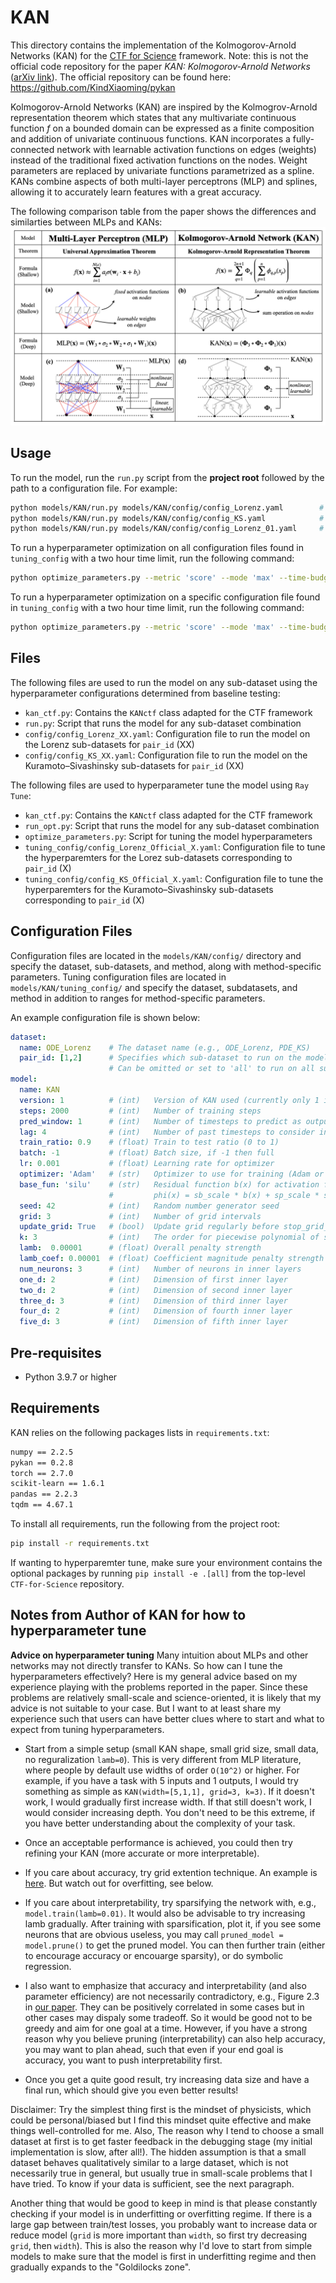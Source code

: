 # KAN

This directory contains the implementation of the Kolmogorov-Arnold Networks (KAN) for the [CTF for Science](https://github.com/CTF-for-Science) framework. 
Note: this is not the official code repository for the paper *KAN: Kolmogorov-Arnold Networks* ([arXiv link](https://arxiv.org/abs/2404.19756)). The official repository can be found here: https://github.com/KindXiaoming/pykan

Kolmogorov-Arnold Networks (KAN) are inspired by the Kolmogrov-Arnold representation theorem which states that any multivariate continuous function *f* on a bounded domain can be expressed as a finite composition and addition of univariate continuous functions. KAN incorporates a fully-connected network with learnable activation functions on edges (weights) instead of the traditional fixed activation functions on the nodes. Weight parameters are replaced by univariate functions parametrized as a spline. KANs combine aspects of both multi-layer perceptrons (MLP) and splines, allowing it to accurately learn features with a great accuracy. 

The following comparison table from the paper shows the differences and similarties between MLPs and KANs: 
![MLPs vs KANs](figures/KANs.png)


## Usage
To run the model, run the `run.py` script from the **project root** followed by the path to a configuration file. For example:

```bash
python models/KAN/run.py models/KAN/config/config_Lorenz.yaml        # to train on all pair_ids
python models/KAN/run.py models/KAN/config/config_KS.yaml            # to train on all pair_ids
python models/KAN/run.py models/KAN/config/config_Lorenz_01.yaml     # to train on pair_id == 1

```
To run a hyperparameter optimization on all configuration files found in `tuning_config` with a two hour time limit, run the following command: 
```bash
python optimize_parameters.py --metric 'score' --mode 'max' --time-budget-hours 2     
```
To run a hyperparameter optimization on a specific configuration file found in `tuning_config` with a two hour time limit, run the following command: 
```bash
python optimize_parameters.py --metric 'score' --mode 'max' --time-budget-hours 2  --config-path './tuning_config/{config_name}.yaml'   
```


## Files
The following files are used to run the model on any sub-dataset using the hyperparameter configurations determined from baseline testing: 
- `kan_ctf.py`: Contains the `KANctf` class adapted for the CTF framework
- `run.py`: Script that runs the model for any sub-dataset combination
- `config/config_Lorenz_XX.yaml`: Configuration file to run the model on the Lorenz sub-datasets for  `pair_id` (XX)
- `config/config_KS_XX.yaml`: Configuration file to run the model on the Kuramoto–Sivashinsky sub-datasets for  `pair_id` (XX)

The following files are used to hyperparameter tune the model using `Ray Tune`:
- `kan_ctf.py`: Contains the `KANctf` class adapted for the CTF framework
- `run_opt.py`: Script that runs the model for any sub-dataset combination
- `optimize_parameters.py`: Script for tuning the model hyperparameters
- `tuning_config/config_Lorenz_Official_X.yaml`: Configuration file to tune the hyperparemters for the Lorez sub-datasets corresponding to  `pair_id` (X)
- `tuning_config/config_KS_Official_X.yaml`: Configuration file to tune the hyperparemters for the Kuramoto–Sivashinsky sub-datasets corresponding to  `pair_id` (X)

## Configuration Files

Configuration files are located in the `models/KAN/config/` directory and specify the dataset, sub-datasets, and method, along with method-specific parameters. Tuning configuration files are located in `models/KAN/tuning_config/` and specify the dataset, subdatasets, and method in addition to ranges for method-specific parameters. 

An example configuration file is shown below: 
```yaml
dataset: 
  name: ODE_Lorenz    # The dataset name (e.g., ODE_Lorenz, PDE_KS)
  pair_id: [1,2]      # Specifies which sub-dataset to run on the model on (1-9)
                      # Can be omitted or set to 'all' to run on all sub-datasets
model:
  name: KAN
  version: 1          # (int)   Version of KAN used (currently only 1 is available) 
  steps: 2000         # (int)   Number of training steps
  pred_window: 1      # (int)   Number of timesteps to predict as output
  lag: 4              # (int)   Number of past timesteps to consider in input
  train_ratio: 0.9    # (float) Train to test ratio (0 to 1) 
  batch: -1           # (float) Batch size, if -1 then full
  lr: 0.001           # (float) Learning rate for optimizer
  optimizer: 'Adam'   # (str)   Optimizer to use for training (Adam or LBFGS)
  base_fun: 'silu'    # (str)   Residual function b(x) for activation function 
                      #         phi(x) = sb_scale * b(x) + sp_scale * spline(x)
  seed: 42            # (int)   Random number generator seed
  grid: 3             # (int)   Number of grid intervals 
  update_grid: True   # (bool)  Update grid regularly before stop_grid_update_step (default -1)
  k: 3                # (int)   The order for piecewise polynomial of spline
  lamb:  0.00001      # (float) Overall penalty strength
  lamb_coef: 0.00001  # (float) Coefficient magnitude penalty strength
  num_neurons: 3      # (int)   Number of neurons in inner layers
  one_d: 2            # (int)   Dimension of first inner layer
  two_d: 2            # (int)   Dimension of second inner layer
  three_d: 3          # (int)   Dimension of third inner layer
  four_d: 2           # (int)   Dimension of fourth inner layer
  five_d: 3           # (int)   Dimension of fifth inner layer

```

## Pre-requisites
- Python 3.9.7 or higher

## Requirements
KAN relies on the following packages lists in `requirements.txt`:
```txt
numpy == 2.2.5
pykan == 0.2.8
torch == 2.7.0
scikit-learn == 1.6.1
pandas == 2.2.3
tqdm == 4.67.1
```
To install all requirements, run the following from the project root: 
```bash
pip install -r requirements.txt
```

If wanting to hyperparemter tune, make sure your environment contains the optional packages by running `pip install -e .[all]` from the top-level `CTF-for-Science` repository.


## Notes from Author of KAN for how to hyperparameter tune

**Advice on hyperparameter tuning**
Many intuition about MLPs and other networks may not directly transfer to KANs. So how can I tune the hyperparameters effectively? Here is my general advice based on my experience playing with the problems reported in the paper. Since these problems are relatively small-scale and science-oriented, it is likely that my advice is not suitable to your case. But I want to at least share my experience such that users can have better clues where to start and what to expect from tuning hyperparameters.

* Start from a simple setup (small KAN shape, small grid size, small data, no reguralization `lamb=0`). This is very different from MLP literature, where people by default use widths of order `O(10^2)` or higher. For example, if you have a task with 5 inputs and 1 outputs, I would try something as simple as `KAN(width=[5,1,1], grid=3, k=3)`. If it doesn't work, I would gradually first increase width. If that still doesn't work, I would consider increasing depth. You don't need to be this extreme, if you have better understanding about the complexity of your task.

* Once an acceptable performance is achieved, you could then try refining your KAN (more accurate or more interpretable).

* If you care about accuracy, try grid extention technique. An example is [here](https://kindxiaoming.github.io/pykan/Examples/Example_1_function_fitting.html). But watch out for overfitting, see below.

* If you care about interpretability, try sparsifying the network with, e.g., `model.train(lamb=0.01)`. It would also be advisable to try increasing lamb gradually. After training with sparsification, plot it, if you see some neurons that are obvious useless, you may call `pruned_model = model.prune()` to get the pruned model. You can then further train (either to encourage accuracy or encouarge sparsity), or do symbolic regression.

* I also want to emphasize that accuracy and interpretability (and also parameter efficiency) are not necessarily contradictory, e.g., Figure 2.3 in [our paper](https://arxiv.org/pdf/2404.19756). They can be positively correlated in some cases but in other cases may dispaly some tradeoff. So it would be good not to be greedy and aim for one goal at a time. However, if you have a strong reason why you believe pruning (interpretability) can also help accuracy, you may want to plan ahead, such that even if your end goal is accuracy, you want to push interpretability first. 

* Once you get a quite good result, try increasing data size and have a final run, which should give you even better results!

Disclaimer: Try the simplest thing first is the mindset of physicists, which could be personal/biased but I find this mindset quite effective and make things well-controlled for me. Also, The reason why I tend to choose a small dataset at first is to get faster feedback in the debugging stage (my initial implementation is slow, after all!). The hidden assumption is that a small dataset behaves qualitatively similar to a large dataset, which is not necessarily true in general, but usually true in small-scale problems that I have tried. To know if your data is sufficient, see the next paragraph.

Another thing that would be good to keep in mind is that please constantly checking if your model is in underfitting or overfitting regime. If there is a large gap between train/test losses, you probably want to increase data or reduce model (`grid` is more important than `width`, so first try decreasing `grid`, then `width`). This is also the reason why I'd love to start from simple models to make sure that the model is first in underfitting regime and then gradually expands to the "Goldilocks zone".
